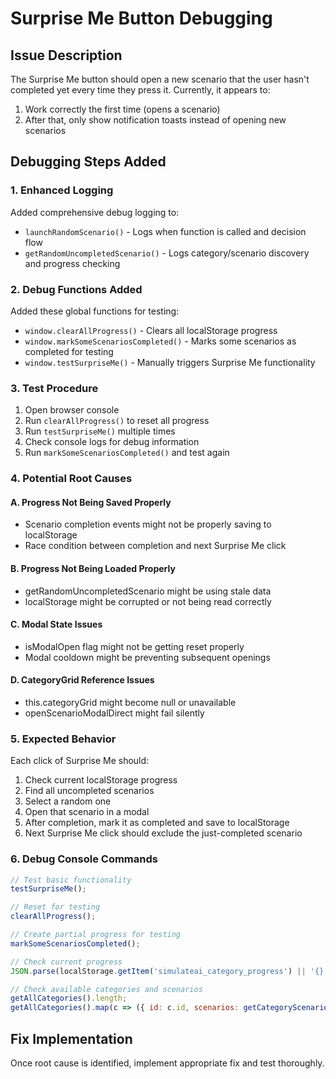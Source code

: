 # Surprise Me Button Debugging

## Issue Description

The Surprise Me button should open a new scenario that the user hasn't completed yet every time they
press it. Currently, it appears to:

1. Work correctly the first time (opens a scenario)
2. After that, only show notification toasts instead of opening new scenarios

## Debugging Steps Added

### 1. Enhanced Logging

Added comprehensive debug logging to:

- `launchRandomScenario()` - Logs when function is called and decision flow
- `getRandomUncompletedScenario()` - Logs category/scenario discovery and progress checking

### 2. Debug Functions Added

Added these global functions for testing:

- `window.clearAllProgress()` - Clears all localStorage progress
- `window.markSomeScenariosCompleted()` - Marks some scenarios as completed for testing
- `window.testSurpriseMe()` - Manually triggers Surprise Me functionality

### 3. Test Procedure

1. Open browser console
2. Run `clearAllProgress()` to reset all progress
3. Run `testSurpriseMe()` multiple times
4. Check console logs for debug information
5. Run `markSomeScenariosCompleted()` and test again

### 4. Potential Root Causes

#### A. Progress Not Being Saved Properly

- Scenario completion events might not be properly saving to localStorage
- Race condition between completion and next Surprise Me click

#### B. Progress Not Being Loaded Properly

- getRandomUncompletedScenario might be using stale data
- localStorage might be corrupted or not being read correctly

#### C. Modal State Issues

- isModalOpen flag might not be getting reset properly
- Modal cooldown might be preventing subsequent openings

#### D. CategoryGrid Reference Issues

- this.categoryGrid might become null or unavailable
- openScenarioModalDirect might fail silently

### 5. Expected Behavior

Each click of Surprise Me should:

1. Check current localStorage progress
2. Find all uncompleted scenarios
3. Select a random one
4. Open that scenario in a modal
5. After completion, mark it as completed and save to localStorage
6. Next Surprise Me click should exclude the just-completed scenario

### 6. Debug Console Commands

```javascript
// Test basic functionality
testSurpriseMe();

// Reset for testing
clearAllProgress();

// Create partial progress for testing
markSomeScenariosCompleted();

// Check current progress
JSON.parse(localStorage.getItem('simulateai_category_progress') || '{}');

// Check available categories and scenarios
getAllCategories().length;
getAllCategories().map(c => ({ id: c.id, scenarios: getCategoryScenarios(c.id).length }));
```

## Fix Implementation

Once root cause is identified, implement appropriate fix and test thoroughly.
